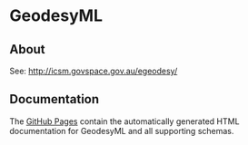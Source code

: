 # GeodesyML

## About
See: http://icsm.govspace.gov.au/egeodesy/

## Documentation

The [GitHub Pages](http://geoscienceaustralia.github.io/GeodesyML) contain the
automatically generated HTML documentation for GeodesyML and all supporting schemas.
